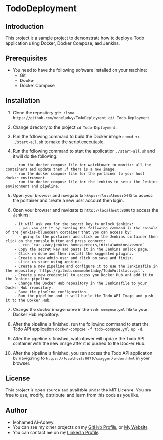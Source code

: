 # TodoDeployment

## Introduction

This project is a sample project to demonstrate how to deploy a Todo application using Docker, Docker Compose, and Jenkins.

## Prerequisites

- You need to have the following software installed on your machine:
    - Git
    - Docker
    - Docker Compose

## Installation

1. Clone the repository `git clone https://github.com/moheladwy/TodoDeployment.git Todo-Deployment`.

2. Change directory to the project `cd Todo-Deployment`.

3. Run the following command to build the Docker image `chmod +x ./start-all.sh` to make the script executable.

4. Run the following command to start the application `./start-all.sh` and it will do the following:
```
    - run the docker compose file for watchtower to monitor all the containers and update them if there is a new image.
    - run the docker compose file for the portainer to your host docker environment.
    - run the docker compose file for the Jenkins to setup the Jenkins environment and pipeline.
```

5. Open your browser and navigate to `https://localhost:9443` to access the portainer and create a new user account then login.

7. Open your browser and navigate to `http://localhost:8090` to access the Jenkins:
```
    - It will ask you for the secret key to unlock jenkins:
      - you can get it by running the following command in the console of the jenkins-blueocean container that you can access by:
      - going to the portainer and click on the Jenkins container then click on the console button and press connect: 
      - run `cat /var/jenkins_home/secrets/initialAdminPassword`
    - Copy the secret key and paste it in the Jenkins unlock page.
    - Click on done and then install the suggested plugins.
    - Create a new admin user and click on save and finish.
    - Click on start using Jenkins.
    - Create a new pipeline and configure it to use the Jenkinsfile in the repository `https://github.com/moheladwy/TodoFullstack.git`.
    - Create a new credential to access you Docker Hub and add it to the Jenkins pipeline.
    - Change the Docker Hub repository in the Jenkinsfile to your Docker Hub repository.
    - Save the pipeline configuration.
    - Run the pipeline and it will build the Todo API Image and push it to the Docker Hub.
```
7. Change the docker image name in the `todo-compose.yml` file to your Docker Hub repository.

8. After the pipeline is finished, run the following command to start the Todo API application `docker-compose -f todo-compose.yml up -d`.

9. After the pipeline is finished, watchtower will update the Todo API container with the new image after it is pushed to the Docker Hub.

10. After the pipeline is finished, you can access the Todo API application by navigating to `https://localhost:8070/swagger/index.html` in your browser.

## License

This project is open source and available under the MIT License. You are free to use, modify, distribute, and learn from this code as you like.

## Author

 - Mohamed Al-Adawy.
 - You can see my other projects on my [GitHub Profile](https://github.com/moheladwy), or [My Website](https://al-adawy.netlify.app/).
 - You can contact me on my [LinkedIn Profile](https://www.linkedin.com/in/mohamedhusseineladwy/).